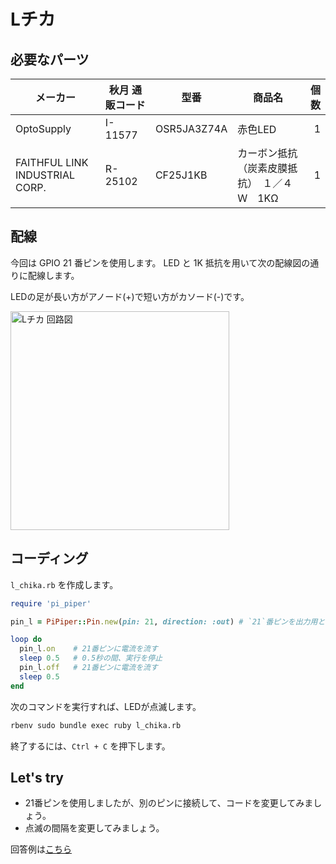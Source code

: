 # Lチカ

## 必要なパーツ

| メーカー | 秋月 通販コード | 型番 | 商品名 | 個数 |
|--|--|--|--|--:|
| OptoSupply | I-11577 | OSR5JA3Z74A | 赤色LED | 1 |
| FAITHFUL LINK INDUSTRIAL CORP. | R-25102 | CF25J1KB | カーボン抵抗（炭素皮膜抵抗）　１／４Ｗ　1KΩ | 1 |

## 配線

今回は GPIO 21 番ピンを使用します。
LED と 1K 抵抗を用いて次の配線図の通りに配線します。

LEDの足が長い方がアノード(+)で短い方がカソード(-)です。

<img src='https://raw.githubusercontent.com/libertyfish-co/ruby-hw/master/images/l_chika.png' alt='Lチカ 回路図' width="350" />

## コーディング

`l_chika.rb` を作成します。

```ruby
require 'pi_piper'

pin_l = PiPiper::Pin.new(pin: 21, direction: :out) # `21`番ピンを出力用として準備しています。

loop do
  pin_l.on    # 21番ピンに電流を流す
  sleep 0.5   # 0.5秒の間、実行を停止
  pin_l.off   # 21番ピンに電流を流す
  sleep 0.5
end
```

次のコマンドを実行すれば、LEDが点滅します。

```bash
rbenv sudo bundle exec ruby l_chika.rb
```

終了するには、`Ctrl + C` を押下します。

## Let's try

* 21番ピンを使用しましたが、別のピンに接続して、コードを変更してみましょう。
* 点滅の間隔を変更してみましょう。

回答例は[こちら](https://github.com/libertyfish-co/ruby-hw/blob/master/answers/output/l_chika/l_chika.rb)
